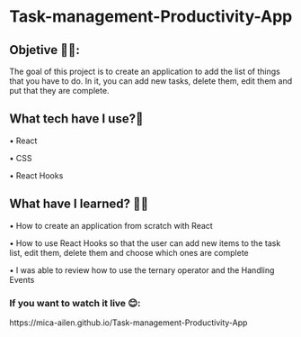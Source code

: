 # Task-management-Productivity-App

<h2>Objetive 🙌🏼:</h2>

<p>The goal of this project is to create an application to add the list of things that you have to do. In it, you can add new tasks, delete them, edit them and put that they are complete.</p>

<h2>What tech have I use?🙋</h2>

•	React<br>

•	CSS<br>

•	React Hooks<br>

<h2>What have I learned? 💪🏼 </h2>

• How to create an application from scratch with React

• How to use React Hooks so that the user can add new items to the task list, edit them, delete them and choose which ones are complete

• I was able to review how to use the ternary operator and the Handling Events


<h3>If you want to watch it live 😊:</h3> https://mica-ailen.github.io/Task-management-Productivity-App
